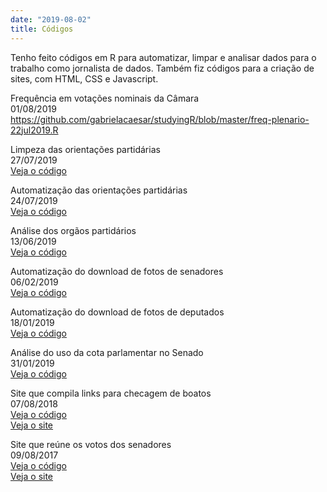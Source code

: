 ```yaml
---
date: "2019-08-02"
title: Códigos
---
```


Tenho feito códigos em R para automatizar, limpar e analisar dados para o trabalho como jornalista de dados. Também fiz códigos para a criação de sites, com HTML, CSS e Javascript.   


Frequência em votações nominais da Câmara    
01/08/2019   
https://github.com/gabrielacaesar/studyingR/blob/master/freq-plenario-22jul2019.R   

Limpeza das orientações partidárias    
27/07/2019   
[Veja o código](https://github.com/gabrielacaesar/studyingR/blob/master/orientacao_cd_cleaning.R)   

Automatização das orientações partidárias   
24/07/2019   
[Veja o código](https://github.com/gabrielacaesar/studyingR/blob/master/orientacao_cd.R)   

Análise dos orgãos partidários   
13/06/2019   
[Veja o código](https://github.com/gabrielacaesar/studyingR/blob/master/orgaos-provisorios-13jun2019.R)   

Automatização do download de fotos de senadores      
06/02/2019    
[Veja o código](https://github.com/gabrielacaesar/studyingR/blob/master/salva-foto-senador.R)  

Automatização do download de fotos de deputados   
18/01/2019   
[Veja o código](https://github.com/gabrielacaesar/studyingR/blob/master/salva-foto-deputado-federal.R)   

Análise do uso da cota parlamentar no Senado   
31/01/2019   
[Veja o código](https://github.com/gabrielacaesar/studyingR/blob/master/ime-curso-verao/cota-parlamentar-senado-federal-analysis-31jan2019.nb)   

Site que compila links para checagem de boatos   
07/08/2018   
[Veja o código](https://github.com/gabrielacaesar/contra-as-fake-news)   
[Veja o site](https://gabrielacaesar.github.io/contra-as-fake-news/)   

Site que reúne os votos dos senadores   
09/08/2017      
[Veja o código](https://github.com/plenario/plenario)   
[Veja o site](https://plenario.github.io/plenario/)   
